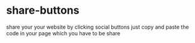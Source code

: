 # share-buttons
share your your website by clicking social buttons
just copy and paste the code in your page which you have to be share
